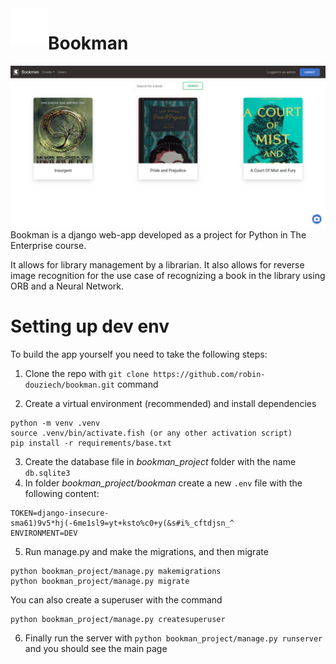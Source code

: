 <img src="docs/images/bookman.png" alt="logo" title="feishin" align="left" height="60" />

# Bookman

<img src="docs/images/Screenshot_20240121_181953.png"/>
Bookman is a django web-app developed as a project for Python in The Enterprise course.

It allows for library management by a librarian. It also allows for reverse image recognition for the use case of recognizing a book in the library using ORB and a Neural Network.

# Setting up dev env

To build the app yourself you need to take the following steps:

1. Clone the repo with `git clone https://github.com/robin-douziech/bookman.git` command

2. Create a virtual environment (recommended) and install dependencies

```shell
python -m venv .venv
source .venv/bin/activate.fish (or any other activation script)
pip install -r requirements/base.txt
```

3. Create the database file in _bookman_project_ folder with the name `db.sqlite3`
4. In folder _bookman_project/bookman_ create a new `.env` file with the following content:

```
TOKEN=django-insecure-sma61)9v5*hj(-6me1sl9=yt+ksto%c0+y(&s#i%_cftdjsn_^
ENVIRONMENT=DEV
```

5. Run manage.py and make the migrations, and then migrate

```shell
python bookman_project/manage.py makemigrations
python bookman_project/manage.py migrate
```

You can also create a superuser with the command

```shell
python bookman_project/manage.py createsuperuser
```

6. Finally run the server with `python bookman_project/manage.py runserver` and you should see the main page
